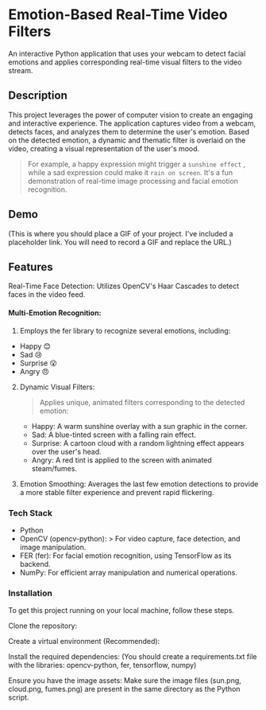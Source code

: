 # Emotion-Based Real-Time Video Filters
An interactive Python application that uses your webcam to detect facial emotions and applies corresponding real-time visual filters to the video stream.

## Description
This project leverages the power of computer vision to create an engaging and interactive experience. The application captures video from a webcam, detects faces, and analyzes them to determine the user's emotion. Based on the detected emotion, a dynamic and thematic filter is overlaid on the video, creating a visual representation of the user's mood.

> For example, a happy expression might trigger a `sunshine effect` , while a sad expression could make it `rain on screen`. It's a fun demonstration of real-time image processing and facial emotion recognition.

## Demo
(This is where you should place a GIF of your project. I've included a placeholder link. You will need to record a GIF and replace the URL.)

## Features
Real-Time Face Detection: Utilizes OpenCV's Haar Cascades to detect faces in the video feed.

#### Multi-Emotion Recognition: 
1. Employs the fer library to recognize several emotions, including:
  - Happy 😊
  - Sad 😢
  - Surprise 😮
  - Angry 😠
2. Dynamic Visual Filters:
    > Applies unique, animated filters corresponding to the detected emotion:
      - Happy: A warm sunshine overlay with a sun graphic in the corner.
      - Sad: A blue-tinted screen with a falling rain effect.
      - Surprise: A cartoon cloud with a random lightning effect appears over the user's head.
      - Angry: A red tint is applied to the screen with animated steam/fumes.

3. Emotion Smoothing: Averages the last few emotion detections to provide a more stable filter experience and prevent rapid flickering.

### Tech Stack
- Python
- OpenCV (opencv-python):
         > For video capture, face detection, and image manipulation.
- FER (fer): For facial emotion recognition, using TensorFlow as its backend.
- NumPy: For efficient array manipulation and numerical operations.


### Installation
To get this project running on your local machine, follow these steps.

Clone the repository:

Create a virtual environment (Recommended):

Install the required dependencies:
(You should create a requirements.txt file with the libraries: opencv-python, fer, tensorflow, numpy)

Ensure you have the image assets:
Make sure the image files (sun.png, cloud.png, fumes.png) are present in the same directory as the Python script.
